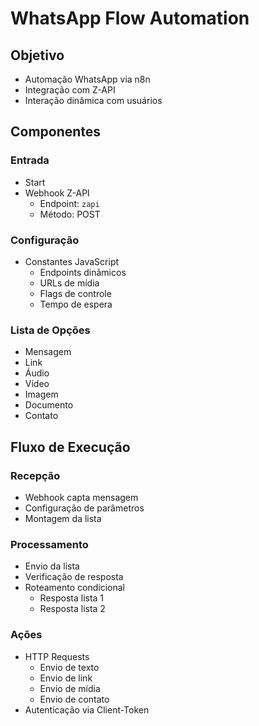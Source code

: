 # WhatsApp Flow Automation

## Objetivo
- Automação WhatsApp via n8n
- Integração com Z-API
- Interação dinâmica com usuários

## Componentes

### Entrada
- Start
- Webhook Z-API
  - Endpoint: `zapi`
  - Método: POST

### Configuração
- Constantes JavaScript
  - Endpoints dinâmicos
  - URLs de mídia
  - Flags de controle
  - Tempo de espera

### Lista de Opções
- Mensagem
- Link
- Áudio
- Vídeo
- Imagem
- Documento
- Contato

## Fluxo de Execução

### Recepção
- Webhook capta mensagem
- Configuração de parâmetros
- Montagem da lista

### Processamento
- Envio da lista
- Verificação de resposta
- Roteamento condicional
  - Resposta lista 1
  - Resposta lista 2

### Ações
- HTTP Requests
  - Envio de texto
  - Envio de link
  - Envio de mídia
  - Envio de contato
- Autenticação via Client-Token
